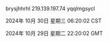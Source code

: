brysjhhrhl 219.139.197.74 yqqlmgsycl

2024年 10月 30日 星期三 06:20:02 CST

2024年 10月 29日 星期二 22:20:02 GMT
